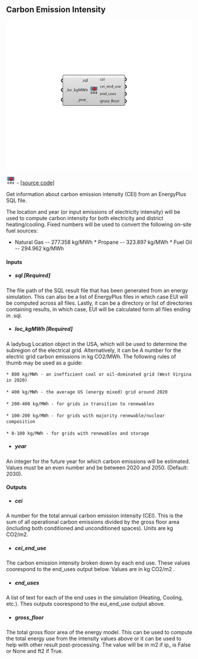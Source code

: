 ## Carbon Emission Intensity

![](../../images/components/Carbon_Emission_Intensity.png)

![](../../images/icons/Carbon_Emission_Intensity.png) - [[source code]](https://github.com/ladybug-tools/honeybee-grasshopper-energy/blob/master/honeybee_grasshopper_energy/src//HB%20Carbon%20Emission%20Intensity.py)


Get information about carbon emission intensity (CEI) from an EnergyPlus SQL file. 

The location and year (or input emissions of electricity intensity) will be used to compute carbon intensity for both electricity and district heating/cooling. Fixed numbers will be used to convert the following on-site fuel sources: 

* Natural Gas --  277.358 kg/MWh * Propane -- 323.897 kg/MWh * Fuel Oil -- 294.962 kg/MWh 



#### Inputs
* ##### sql [Required]
The file path of the SQL result file that has been generated from an energy simulation. This can also be a list of EnergyPlus files in which case EUI will be computed across all files. Lastly, it can be a directory or list of directories containing results, in which case, EUI will be calculated form all files ending in .sql. 
* ##### loc_kgMWh [Required]
A ladybug Location object in the USA, which will be used to determine the subregion of the electrical grid. Alternatively, it can be A number for the electric grid carbon emissions in kg CO2/MWh. The following rules of thumb may be used as a guide: 


    * 800 kg/MWh - an inefficient coal or oil-dominated grid (West Virgina in 2020)

    * 400 kg/MWh - the average US (energy mixed) grid around 2020

    * 200-400 kg/MWh - for grids in transition to renewables

    * 100-200 kg/MWh - for grids with majority renewable/nuclear composition

    * 0-100 kg/MWh - for grids with renewables and storage
* ##### year 
An integer for the future year for which carbon emissions will be estimated. Values must be an even number and be between 2020 and 2050. (Default: 2030). 

#### Outputs
* ##### cei
A number for the total annual carbon emission intensity (CEI). This is the sum of all operational carbon emissions divided by the gross floor area (including both conditioned and unconditioned spaces). Units are kg CO2/m2. 
* ##### cei_end_use
The carbon emission intensity broken down by each end use. These values coorespond to the end_uses output below. Values are in kg CO2/m2 . 
* ##### end_uses
A list of text for each of the end uses in the simulation (Heating, Cooling, etc.). Thes outputs coorespond to the eui_end_use output above. 
* ##### gross_floor
The total gross floor area of the energy model. This can be used to compute the total energy use from the intensity values above or it can be used to help with other result post-processing. The value will be in m2 if ip_ is False or None and ft2 if True. 